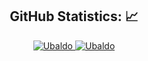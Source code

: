 <!-- GitHub Stats -->
<H2 align="center"><strong>GitHub Statistics: 📈
  </strong>
</H2>


<div align="center">
<a href="https://github.com/ubaldo97?tab=repositories">
  <img
       src="https://github-readme-stats.vercel.app/api/top-langs/?username=ubaldo97&layout=compact" 
       alt='Ubaldo's favorite languages" />
</a>
                                                                                                                                           
<a href="https://github.com/ubaldo97?tab=repositories">
  <img
       src="https://github-readme-stats.vercel.app/api?username=ubaldo97&show_icons=true&theme=transparent" 
       alt='Ubaldo's favorite languages" />
</a>
   </div>    


                                        
                                                                       

  

                                        

